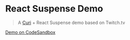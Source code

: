 # React Suspense Demo

> A [Curi](https://curi.js.org) + React Suspense demo based on Twitch.tv

[Demo on CodeSandbox](https://codesandbox.io/s/github/pshrmn/react-suspense-demo)
